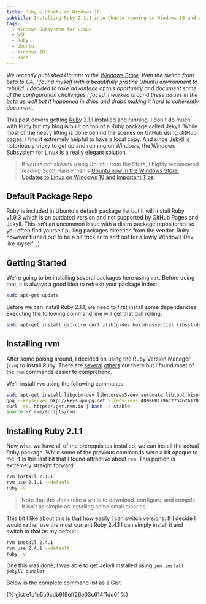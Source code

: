 ```yaml
---
title: Ruby & Ubuntu on Windows 10
subtitle: Installing Ruby 2.1.1 into Ubuntu running on Windows 10 and Windows Subsystem for Linux
tags:
  - Windows Subsystem for Linux
  - WSL
  - Ruby
  - Ubuntu
  - Windows 10
  - Bash
---
```


_We recently published Ubuntu to the [Windows Store](https://www.microsoft.com/store/apps/9NBLGGH4MSV6). With the switch from beta to GA, I found myself with a beautifully pristine Ubuntu environment to rebuild. I decided to take advantage of this oportunity and document some of the configuration challenges I faced. I worked around these issues in the beta as well but it happened in drips and drabs making it hard to coherently document._

This post covers getting [Ruby] 2.1.1 installed and running. I don't do much with Ruby but my blog is built on top of a Ruby package called Jekyll. While most of the heavy lifting is done behind the scenes on GitHub using GitHub pages, I find it extremely helpful to have a local copy. And since [Jekyll] is notoriously tricky to get up and running on Windows, the Windows Subsystem for Linux is a really elegant solution. 

> If you're not already using Ubuntu from the Store, I highly recommend reading Scott Hanselman's [Ubuntu now in the Windows Store: Updates to Linux on Windows 10 and Important Tips](https://www.hanselman.com/blog/UbuntuNow%C4%B0nTheWindowsStoreUpdatesToLinuxOnWindows10AndImportantTips.aspx). 

## Default Package Repo

Ruby is included in Ubuntu's default package list but it will install Ruby v1.9.3 which is an outdated version and not supported by GitHub Pages and Jekyll. This isn't an uncommon issue with a distro package repositories so you often find yourself pulling packages direction from the vendor. Ruby however turned out to be a bit trickier to sort out for a lowly Windows Dev like myself. ;)

## Getting Started

We're going to be installing several packages here using `apt`. Before doing that, it is always a good idea to refresh your package index:

```bash
sudo apt-get update
```

Before we can install Ruby 2.1.1, we need to first install some dependencies. Executing the following command line will get that ball rolling:

```bash
sudo apt-get install git-core curl zlib1g-dev build-essential libssl-dev libreadline-dev libyaml-dev libsqlite3-dev sqlite3 libxml2-dev libxslt1-dev libcurl4-openssl-dev python-software-properties libffi-dev
```
## Installing rvm

After some poking around, I decided on using the Ruby Version Manager (`rvm`) to install Ruby. There are [several](https://github.com/rbenv/rbenv) [others](https://www.ruby-lang.org/en/documentation/installation) out there but I found most of the `rvm` commands easier to comprehend. 

We'll install `rvm` using the following commands:

```bash
sudo apt-get install libgdbm-dev libncurses5-dev automake libtool bison libffi-dev
gpg --keyserver hkp://keys.gnupg.net --recv-keys 409B6B1796C275462A1703113804BB82D39DC0E3
curl -sSL https://get.rvm.io | bash -s stable
source ~/.rvm/scripts/rvm
```
## Installing Ruby 2.1.1

Now what we have all of the prerequisites installed, we can install the actual Ruby package. While some of the previous commands were a bit opaque to me, it is this last bit that I found attractive about `rvm`. This portion is extremely straight forward:

```bash
rvm install 2.1.1
rvm use 2.1.1 --default
ruby -v
```
> Note that this _does_ take a while to download, configure, and compile. It isn't as simple as installing some small binaries. 


This bit I like about this is that how easily I can switch versions. If I decide I would rather use the most current Ruby 2.4.1 I can simply install it and switch to that as my default:

```bash
rvm install 2.4.1
rvm use 2.4.1 --default
ruby -v
```
One this was done, I was able to get Jekyll installed using `gem install jekyll bundler`

Below is the complete command list as a Gist

{% gist e1d1e5a9cdb9f9eff26e03c614f1dd6f %}

[Ruby]: [https://www.ruby-lang.org]
[Jekyll]:[http://jekyllrb.com/]